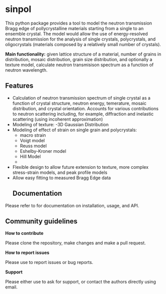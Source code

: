 # sinpol
This python package provides a tool to model the neutron transmission  Bragg edge of pollycrystalline materials starting from a single to an ensemble crystal.  The model would allow the use of energy-resolved neutron transmission for the analysis of single crystals, polycrystals, and oligocrystals (materials composed by a relatively small number of crystals).


**Main functionality:** given lattice structure of a material, number of grains in distribution, mosaic distribution, grain size distribution, and optionally a texture model,
calculate neutron transmisison spectrum as a function of neutron wavelength.
## Features
* Calculation of neutron transmission spectrum of single crystal as a function of crystal structure, neutron energy, temerature, mosaic distribution, and crystal orientation. Accounts for various contributions to neutron scattering including, for example, diffraction and inelastic scattering (using incoherent approximation)
* Modeling of texture:
  -3D Gaussian Distribution
* Modeling of effect of strain on single grain and polycrystals:
  - macro strain
  - Voigt model
  - Reuss model
  - Eshelby-Kroner model
  - Hill Model
  - 
* Flexible design to allow future extension to texture, more complex stress-strain models, and peak profile models
* Allow easy fitting to measured Bragg Edge data
  ## Documentation

Please refer to  for documentation
on installation, usage, and API.

## Community guidelines

**How to contribute**

Please clone the repository, make changes and make a pull request.

**How to report issues**

Please use to report issues or bug reports.

**Support**

Please either use  to ask for support, or contact the authors directly using email.

